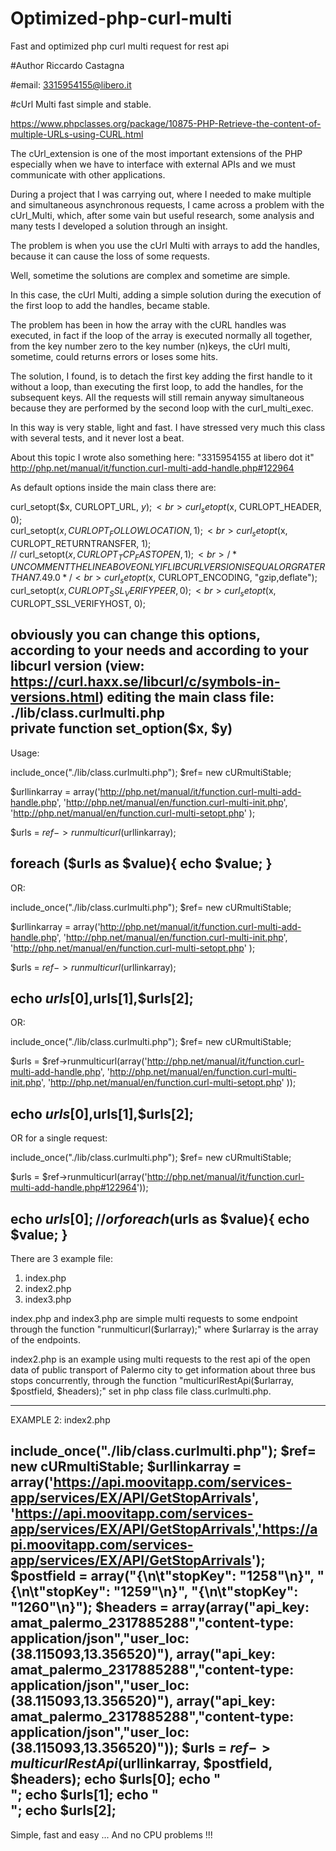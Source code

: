 # Optimized-php-curl-multi
Fast and optimized php curl multi request for rest api

#Author Riccardo Castagna

#email: 3315954155@libero.it

#cUrl Multi fast simple and stable.

https://www.phpclasses.org/package/10875-PHP-Retrieve-the-content-of-multiple-URLs-using-CURL.html

The cUrl_extension is one of the most important extensions of the PHP especially when we have to interface with external APIs and we must communicate with other applications.

During a project that I was carrying out, where I needed to make multiple and simultaneous asynchronous requests, I came across a problem with the cUrl_Multi, which, after some vain but useful research, some analysis and many tests I developed a solution through an insight.

The problem is when you use the cUrl Multi with arrays to add the handles, because it can cause the loss of some requests.
 
Well, sometime the solutions are complex and sometime are simple.

In this case, the cUrl Multi, adding a simple solution during the execution of the first loop to add the handles, became stable.   

The problem has been in how the array with the cURL handles was executed, 
in fact if the loop of the array is executed normally all together, from the key number zero to the key number (n)keys, the cUrl multi, sometime, could returns errors or loses some hits.

The solution, I found, is to detach the first key adding the first handle to it without a loop, than executing the first loop, to add the handles, for the subsequent keys. 
All the requests will still remain anyway simultaneous because they are performed by the second loop with the curl_multi_exec.

In this way is very stable, light and fast. I have stressed very much this class with several tests, and it never lost a beat.

About this topic I wrote also something here:
"3315954155 at libero dot it" 
http://php.net/manual/it/function.curl-multi-add-handle.php#122964

As default options inside the main class there are:

curl_setopt($x, CURLOPT_URL, $y);<br>
curl_setopt($x, CURLOPT_HEADER, 0);<br>
curl_setopt($x, CURLOPT_FOLLOWLOCATION, 1);<br>
curl_setopt($x, CURLOPT_RETURNTRANSFER, 1);<br>
// curl_setopt($x, CURLOPT_TCP_FASTOPEN, 1);<br>  
/* UNCOMMENT THE LINE ABOVE ONLY IF LIBCURL VERSION IS EQUAL OR GRATER THAN 7.49.0 */<br>
curl_setopt($x, CURLOPT_ENCODING, "gzip,deflate");<br>
curl_setopt($x, CURLOPT_SSL_VERIFYPEER, 0);<br>
curl_setopt($x, CURLOPT_SSL_VERIFYHOST, 0);<br>

obviously you can change this options, according to your needs and according
to your libcurl version (view: https://curl.haxx.se/libcurl/c/symbols-in-versions.html) 
editing the main class file: ./lib/class.curlmulti.php  
private function set_option($x, $y)  
--------------------------------------------------------------------------------------------
Usage:
 
include_once("./lib/class.curlmulti.php"); 
$ref= new cURmultiStable;

$urllinkarray = array('http://php.net/manual/it/function.curl-multi-add-handle.php', 
'http://php.net/manual/en/function.curl-multi-init.php', 
'http://php.net/manual/en/function.curl-multi-setopt.php'
);

$urls = $ref->runmulticurl($urllinkarray);

foreach ($urls as $value){
echo $value; 
}
----------------------------------------------------------------------------------------------

OR:

include_once("./lib/class.curlmulti.php"); 
$ref= new cURmultiStable;

$urllinkarray = array('http://php.net/manual/it/function.curl-multi-add-handle.php', 
'http://php.net/manual/en/function.curl-multi-init.php', 
'http://php.net/manual/en/function.curl-multi-setopt.php'
);

$urls = $ref->runmulticurl($urllinkarray);

echo $urls[0],$urls[1],$urls[2];  
---------------------------------------------------------------------------------------------- 
OR:

include_once("./lib/class.curlmulti.php"); 
$ref= new cURmultiStable;

$urls = $ref->runmulticurl(array('http://php.net/manual/it/function.curl-multi-add-handle.php', 
'http://php.net/manual/en/function.curl-multi-init.php', 
'http://php.net/manual/en/function.curl-multi-setopt.php'
));

echo $urls[0],$urls[1],$urls[2];
----------------------------------------------------------------------------------------------
OR for a single request:

include_once("./lib/class.curlmulti.php"); 
$ref= new cURmultiStable;

$urls = $ref->runmulticurl(array('http://php.net/manual/it/function.curl-multi-add-handle.php#122964'));

echo $urls[0]; 
//or 
foreach ($urls as $value){
echo $value; 
}
---------------------------------------------------------------------------------------------- 

There are 3 example file:

1) index.php
2) index2.php 
3) index3.php

index.php and index3.php are simple multi requests to some endpoint through the function "runmulticurl($urlarray);" where $urlarray is the array of the endpoints.

index2.php is an example using multi requests to the rest api of the open data of public transport of Palermo city to get information about three bus stops concurrently, through the function "multicurlRestApi($urlarray, $postfield, $headers);" set in php class file class.curlmulti.php.

---------------------------------------------------------------------------------------------
EXAMPLE 2: index2.php

include_once("./lib/class.curlmulti.php"); 
$ref= new cURmultiStable;
$urllinkarray = array('https://api.moovitapp.com/services-app/services/EX/API/GetStopArrivals',
'https://api.moovitapp.com/services-app/services/EX/API/GetStopArrivals','https://api.moovitapp.com/services-app/services/EX/API/GetStopArrivals');
$postfield = array("{\n\t\"stopKey\": \"1258\"\n}", "{\n\t\"stopKey\": \"1259\"\n}", "{\n\t\"stopKey\": \"1260\"\n}");
$headers = array(array("api_key: amat_palermo_2317885288","content-type: application/json","user_loc: (38.115093,13.356520)"),
array("api_key: amat_palermo_2317885288","content-type: application/json","user_loc: (38.115093,13.356520)"), 
array("api_key: amat_palermo_2317885288","content-type: application/json","user_loc: (38.115093,13.356520)")); 
$urls = $ref->multicurlRestApi($urllinkarray, $postfield, $headers);
echo $urls[0];
echo "<br>";
echo $urls[1];
echo "<br>";
echo $urls[2];
----------------------------------------------------------------------------------------------
Simple, fast and easy ... And no CPU problems !!! 
